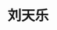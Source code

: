 ---
title: "刘天乐" # 姓名
position: "博士" # 写硕士或博士
contact: "liutianle@mail.nankai.edu.cn" # 邮箱
description: "欠驱动悬吊系统张力控制" # 研究课题
photo: "/url_test/student/liutianle/photo.jpg" # 把wanghai改成自己名字的拼音
item:
- 哈尔滨工程大学学士 # 改成自己的最高学位
- T. Bai and T. Liu*（刘天乐）, "A robust guaranteed cost control method for a constant thrust supercavitating vehicle in an LPV model," Ocean Engineering, vol. 303, p. 117705, 2024, doi: 10.1016/j.oceaneng.2024.117705. # 个人成果奖项奖励，总共不要超过4条，精简写
- T. Liu（刘天乐）, T. Bai*, and Y. Han, "Novel observer-based robust guaranteed cost controller design for supercavitating vehicle with nonlinear fin model," in 2023 IEEE International Conference on Mechatronics and Automation (ICMA), 2023, pp. 1102-1107.
---